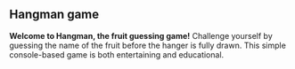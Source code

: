 ## Hangman game
**Welcome to Hangman, the fruit guessing game!**
Challenge yourself by guessing the name of the fruit before the hanger is fully drawn. This simple console-based game is both entertaining and educational.
